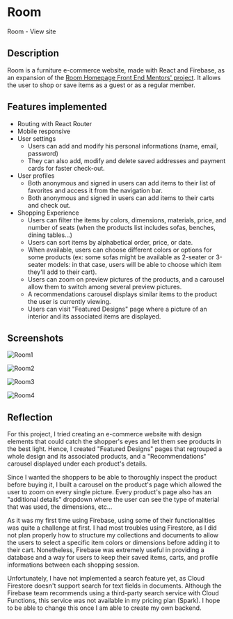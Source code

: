 # Room

Room - View site

## Description

Room is a furniture e-commerce website, made with React and Firebase, as an expansion of the [Room Homepage Front End Mentors' project](https://www.frontendmentor.io/challenges/room-homepage-BtdBY_ENq/intro). It allows the user to shop or save items as a guest or as a regular member.

## Features implemented

- Routing with React Router
- Mobile responsive
- User settings
  * Users can add and modify his personal informations (name, email, password)
  * They can also add, modify and delete saved addresses and payment cards for faster check-out.
- User profiles
  * Both anonymous and signed in users can add items to their list of favorites and access it from the navigation bar.
  * Both anonymous and signed in users can add items to their carts and check out.
- Shopping Experience
  * Users can filter the items by colors, dimensions, materials, price, and number of seats (when the products list includes sofas, benches, dining tables...)
  * Users can sort items by alphabetical order, price, or date.
  * When available, users can choose different colors or options for some products (ex: some sofas might be available as 2-seater or 3-seater models: in that case, users will be able to choose which item they'll add to their cart).
  * Users can zoom on preview pictures of the products, and a carousel allow them to switch among several preview pictures.
  * A recommendations carousel displays similar items to the product the user is currently viewing.
  * Users can visit "Featured Designs" page where a picture of an interior and its associated items are displayed.

## Screenshots

![Room1](https://user-images.githubusercontent.com/68861848/112833388-f089f800-9096-11eb-914c-5bb4073a261b.png)

![Room2](https://user-images.githubusercontent.com/68861848/112833393-f253bb80-9096-11eb-866e-2156f07bceb1.png)

![Room3](https://user-images.githubusercontent.com/68861848/112833397-f384e880-9096-11eb-81ed-1d004fc640fc.png)

![Room4](https://user-images.githubusercontent.com/68861848/112833399-f4b61580-9096-11eb-8d97-85f4334223b7.png)

## Reflection

For this project, I tried creating an e-commerce website with design elements that could catch the shopper's eyes and let them see products in the best light. Hence, I created "Featured Designs" pages that regrouped a whole design and its associated products, and a "Recommendations" carousel displayed under each product's details.

Since I wanted the shoppers to be able to thoroughly inspect the product before buying it, I built a carousel on the product's page which allowed the user to zoom on every single picture. Every product's page also has an "additional details" dropdown where the user can see the type of material that was used, the dimensions, etc...

As it was my first time using Firebase, using some of their functionalities was quite a challenge at first. I had most troubles using Firestore, as I did not plan properly how to structure my collections and documents to allow the users to select a specific item colors or dimensions before adding it to their cart. Nonetheless, Firebase was extremely useful in providing a database and a way for users to keep their saved items, carts, and profile informations between each shopping session.

Unfortunately, I have not implemented a search feature yet, as Cloud Firestore doesn't support search for text fields in documents. Although the Firebase team recommends using a third-party search service with Cloud Functions, this service was not  available in my pricing plan (Spark). I hope to be able to change this once I am able to create my own backend.
